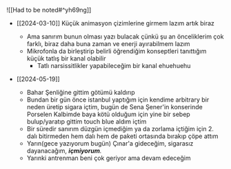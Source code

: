 ![[Had to be noted#^yh69ng]]

- [[2024-03-10]] Küçük animasyon çizimlerine girmem lazım artık biraz
	- Ama sanırım bunun olması yazı bulacak çünkü şu an önceliklerim çok farklı, biraz daha buna zaman ve enerji ayırabilmem lazım
	- Mikrofonla da birleştirip belirli öğrendiğim konseptleri tanıttığım küçük tatlış bir kanal olabilir
		- Tatlı narsissitlikler yapabileceğim bir kanal ehuehuehu


- [[2024-05-19]]
	- Bahar Şenliğine gittim götümü kaldırıp
	- Bundan bir gün önce istanbul yaptığım için kendime arbitrary bir neden üretip sigara içtim, bugün de Sena Şener'in konserinde Porselen Kalbimde baya kötü olduğum için yine bir sebep bulup/yaratıp gittim touch blue aldım içtim
	- Bir süredir sanırım düzgün içmediğim ya da zorlama içtiğim için 2. dalı bitirmeden hem dalı hem de paketi ortasında bırakıp çöpe attım
	- Yarın(gece yazıyorum bugün) Çınar'a gideceğim, sigarasız dayanacağım, ***içmiyorum**.*
	- Yarınki antrenman beni çok geriyor ama devam edeceğim